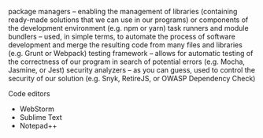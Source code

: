 package managers – enabling the management of libraries (containing ready-made solutions that we can use in our programs) or components of the development environment (e.g. npm or yarn)
task runners and module bundlers – used, in simple terms, to automate the process of software development and merge the resulting code from many files and libraries (e.g. Grunt or Webpack)
testing framework – allows for automatic testing of the correctness of our program in search of potential errors (e.g. Mocha, Jasmine, or Jest)
security analyzers – as you can guess, used to control the security of our solution (e.g. Snyk, RetireJS, or OWASP Dependency Check)

Code editors
- WebStorm
- Sublime Text
- Notepad++
